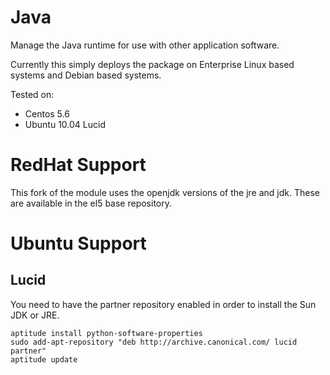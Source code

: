 # Java #

Manage the Java runtime for use with other application software.

Currently this simply deploys the package on Enterprise Linux based systems and Debian based systems.

Tested on:

 * Centos 5.6
 * Ubuntu 10.04 Lucid

# RedHat Support #

This fork of the module uses the openjdk versions of the jre and jdk. These
are available in the el5 base repository.

# Ubuntu Support #

## Lucid ##

You need to have the partner repository enabled in order to install the Sun JDK or JRE.

    aptitude install python-software-properties
    sudo add-apt-repository "deb http://archive.canonical.com/ lucid partner"
    aptitude update

